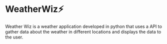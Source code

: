 # WeatherWiz⚡️
Weather Wiz is a weather application developed in python that uses a API to gather data about the weather in different locations and displays the data to the user. 
